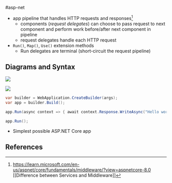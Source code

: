 #asp-net
- app pipeline that handles HTTP requests and responses[^ms]
	- components (*request delegates*) can choose to pass request to next component and perform work before/after next component in pipeline
	- request delegates handle each HTTP request
- `Run()`, `Map()`, `Use()` extension methods
	- Run delegates are terminal (short-circuit the request pipeline)
## Diagrams and Syntax
![](https://learn.microsoft.com/en-us/aspnet/core/fundamentals/middleware/index/_static/request-delegate-pipeline.png?view=aspnetcore-8.0)

![](https://learn.microsoft.com/en-us/aspnet/core/fundamentals/middleware/index/_static/middleware-pipeline.svg?view=aspnetcore-8.0)

```c#
var builder = WebApplication.CreateBuilder(args); 
var app = builder.Build(); 

app.Run(async context => { await context.Response.WriteAsync("Hello world!"); }); 

app.Run();
```
- Simplest possible ASP.NET Core app
## References
[^ms]: https://learn.microsoft.com/en-us/aspnet/core/fundamentals/middleware/?view=aspnetcore-8.0
[[Difference between Services and Middleware]]